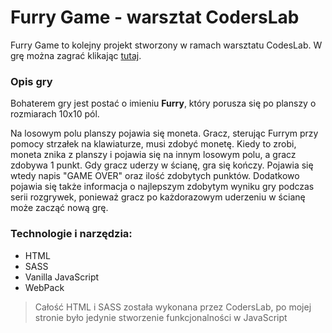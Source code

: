 # Furry Game - warsztat CodersLab

Furry Game to kolejny projekt stworzony w ramach warsztatu CodesLab.
W grę można zagrać klikając [tutaj](https://majka521.github.io/FurryGame-warsztat-CodersLab/).

### Opis gry

Bohaterem gry jest postać o imieniu **Furry**, który porusza się po planszy o rozmiarach 10x10 pól.

Na losowym polu planszy pojawia się moneta. Gracz, sterując Furrym przy pomocy strzałek na klawiaturze, musi zdobyć monetę. Kiedy to zrobi, moneta znika z planszy i pojawia się na innym losowym polu, a gracz zdobywa 1 punkt.
Gdy gracz uderzy w ścianę, gra się kończy. Pojawia się wtedy napis "GAME OVER" oraz ilość zdobytych punktów. Dodatkowo pojawia się także informacja o najlepszym zdobytym wyniku gry podczas serii rozgrywek, ponieważ gracz po każdorazowym uderzeniu w ścianę może zacząć nową grę.

### Technologie i narzędzia:

- HTML
- SASS
- Vanilla JavaScript
- WebPack

> Całość HTML i SASS została wykonana przez CodersLab, po mojej stronie było jedynie stworzenie funkcjonalności w JavaScript
